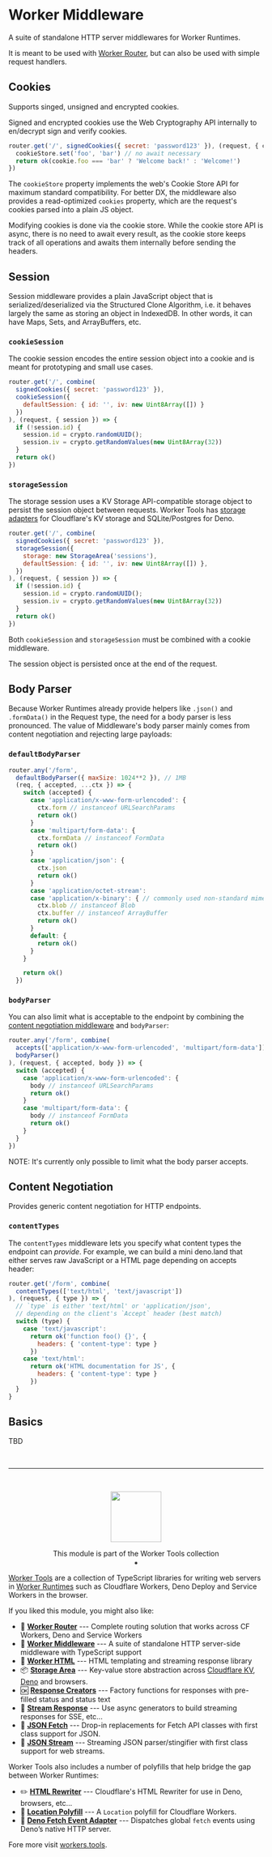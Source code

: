 # Worker Middleware

A suite of standalone HTTP server middlewares for Worker Runtimes.

It is meant to be used with [Worker Router](../router), but can also be used with simple request handlers.


## Cookies
Supports singed, unsigned and encrypted cookies. 

Signed and encrypted cookies use the Web Cryptography API internally to en/decrypt sign and verify cookies. 

```js
router.get('/', signedCookies({ secret: 'password123' }), (request, { cookies, cookieStore }) => {
  cookieStore.set('foo', 'bar') // no await necessary
  return ok(cookie.foo === 'bar' ? 'Welcome back!' : 'Welcome!')
})
```

The `cookieStore` property implements the web's Cookie Store API for maximum standard compatibility. 
For better DX, the middleware also provides a read-optimized `cookies` property, which are the request's cookies parsed into a plain JS object. 

Modifying cookies is done via the cookie store. While the cookie store API is async, there is no need to await every result, as the cookie store keeps track of all operations and awaits them internally before sending the headers.

## Session
Session middleware provides a plain JavaScript object that is serialized/deserialized via the Structured Clone Algorithm, i.e. it behaves largely the same as storing an object in IndexedDB. In other words, it can have Maps, Sets, and ArrayBuffers, etc.

### `cookieSession`
The cookie session encodes the entire session object into a cookie and is meant for prototyping and small use cases. 

```js
router.get('/', combine(
  signedCookies({ secret: 'password123' }),
  cookieSession({ 
    defaultSession: { id: '', iv: new Uint8Array([]) }
  }) 
), (request, { session }) => {
  if (!session.id) {
    session.id = crypto.randomUUID();
    session.iv = crypto.getRandomValues(new Uint8Array(32))
  }
  return ok()
})
```

### `storageSession`
The storage session uses a KV Storage API-compatible storage object to persist the session object between requests. 
Worker Tools has [storage adapters](https://workers.tools/kv-storage) for Cloudflare's KV storage and SQLite/Postgres for Deno.

```js
router.get('/', combine(
  signedCookies({ secret: 'password123' }), 
  storageSession({ 
    storage: new StorageArea('sessions'),
    defaultSession: { id: '', iv: new Uint8Array([]) },
  }) 
), (request, { session }) => {
  if (!session.id) {
    session.id = crypto.randomUUID();
    session.iv = crypto.getRandomValues(new Uint8Array(32))
  }
  return ok()
})
```

Both `cookieSession` and `storageSession` must be combined with a cookie middleware.

The session object is persisted once at the end of the request.

## Body Parser
Because Worker Runtimes already provide helpers like `.json()` and `.formData()` in the Request type, the need for a body parser is less pronounced. The value of Middleware's body parser mainly comes from content negotiation and rejecting large payloads:

### `defaultBodyParser`

```js
router.any('/form', 
  defaultBodyParser({ maxSize: 1024**2 }), // 1MB 
  (req, { accepted, ...ctx }) => {
    switch (accepted) {
      case 'application/x-www-form-urlencoded': {
        ctx.form // instanceof URLSearchParams
        return ok()
      }
      case 'multipart/form-data': {
        ctx.formData // instanceof FormData
        return ok()
      }
      case 'application/json': {
        ctx.json
        return ok()
      }
      case 'application/octet-stream':
      case 'application/x-binary': { // commonly used non-standard mime type
        ctx.blob // instanceof Blob
        ctx.buffer // instanceof ArrayBuffer
        return ok()
      }
      default: {
        return ok()
      }
    }

    return ok()
  })
```

### `bodyParser`
You can also limit what is acceptable to the endpoint by combining the [content negotiation middleware](#content-negotiation) and `bodyParser`:

```js
router.any('/form', combine(
  accepts(['application/x-www-form-urlencoded', 'multipart/form-data']), 
  bodyParser()
), (request, { accepted, body }) => {
  switch (accepted) {
    case 'application/x-www-form-urlencoded': {
      body // instanceof URLSearchParams
      return ok()
    }
    case 'multipart/form-data': {
      body // instanceof FormData
      return ok()
    }
  }
})
```

NOTE: It's currently only possible to limit what the body parser accepts.

## Content Negotiation
Provides generic content negotiation for HTTP endpoints.   


### `contentTypes`
The `contentTypes` middleware lets you specify what content types the endpoint can *provide*. 
For example, we can build a mini deno.land that either serves raw JavaScript or a HTML page depending on accepts header:

```js
router.get('/form', combine(
  contentTypes(['text/html', 'text/javascript'])
), (request, { type }) => {
  // `type` is either 'text/html' or 'application/json',
  // depending on the client's `Accept` header (best match)
  switch (type) {
    case 'text/javascript': 
      return ok('function foo() {}', { 
        headers: { 'content-type': type } 
      })
    case 'text/html': 
      return ok('HTML documentation for JS', {
        headers: { 'content-type': type } 
      })
  }
}
```

## Basics
TBD

<!-- ## Use with Netlify Functions
```ts
import { Context } from "netlify:edge"
import { 
  withMiddleware, 
  combine, 
  signedCookies, 
  cookieSession, 
} from 'https://ghuc.cc/worker-tools/middleware/index.ts';

export default withMiddleware(
  combine(
    signedCookies({ secret: 'password123' }), 
    cookieSession(),
  ), 
  async (req, { cookies, body, args: [, _context] }) => {
    const context = _context as Context
    return await context.next()
  }
)
``` -->

<br/>

--------

<br/>

<p align="center"><a href="https://workers.tools"><img src="https://workers.tools/assets/img/logo.svg" width="100" height="100" /></a>
<p align="center">This module is part of the Worker Tools collection<br/>⁕

[Worker Tools](https://workers.tools) are a collection of TypeScript libraries for writing web servers in [Worker Runtimes](https://workers.js.org) such as Cloudflare Workers, Deno Deploy and Service Workers in the browser. 

If you liked this module, you might also like:

- 🧭 [__Worker Router__][router] --- Complete routing solution that works across CF Workers, Deno and Service Workers
- 🔋 [__Worker Middleware__][middleware] --- A suite of standalone HTTP server-side middleware with TypeScript support
- 📄 [__Worker HTML__][html] --- HTML templating and streaming response library
- 📦 [__Storage Area__][kv-storage] --- Key-value store abstraction across [Cloudflare KV][cloudflare-kv-storage], [Deno][deno-kv-storage] and browsers.
- 🆗 [__Response Creators__][response-creators] --- Factory functions for responses with pre-filled status and status text
- 🎏 [__Stream Response__][stream-response] --- Use async generators to build streaming responses for SSE, etc...
- 🥏 [__JSON Fetch__][json-fetch] --- Drop-in replacements for Fetch API classes with first class support for JSON.
- 🦑 [__JSON Stream__][json-stream] --- Streaming JSON parser/stingifier with first class support for web streams.

Worker Tools also includes a number of polyfills that help bridge the gap between Worker Runtimes:
- ✏️ [__HTML Rewriter__][html-rewriter] --- Cloudflare's HTML Rewriter for use in Deno, browsers, etc...
- 📍 [__Location Polyfill__][location-polyfill] --- A `Location` polyfill for Cloudflare Workers.
- 🦕 [__Deno Fetch Event Adapter__][deno-fetch-event-adapter] --- Dispatches global `fetch` events using Deno’s native HTTP server.

[router]: https://workers.tools/router
[middleware]: https://workers.tools/middleware
[html]: https://workers.tools/html
[kv-storage]: https://workers.tools/kv-storage
[cloudflare-kv-storage]: https://workers.tools/cloudflare-kv-storage
[deno-kv-storage]: https://workers.tools/deno-kv-storage
[kv-storage-polyfill]: https://workers.tools/kv-storage-polyfill
[response-creators]: https://workers.tools/response-creators
[stream-response]: https://workers.tools/stream-response
[json-fetch]: https://workers.tools/json-fetch
[json-stream]: https://workers.tools/json-stream
[request-cookie-store]: https://workers.tools/request-cookie-store
[extendable-promise]: https://workers.tools/extendable-promise
[html-rewriter]: https://workers.tools/html-rewriter
[location-polyfill]: https://workers.tools/location-polyfill
[deno-fetch-event-adapter]: https://workers.tools/deno-fetch-event-adapter

Fore more visit [workers.tools](https://workers.tools).